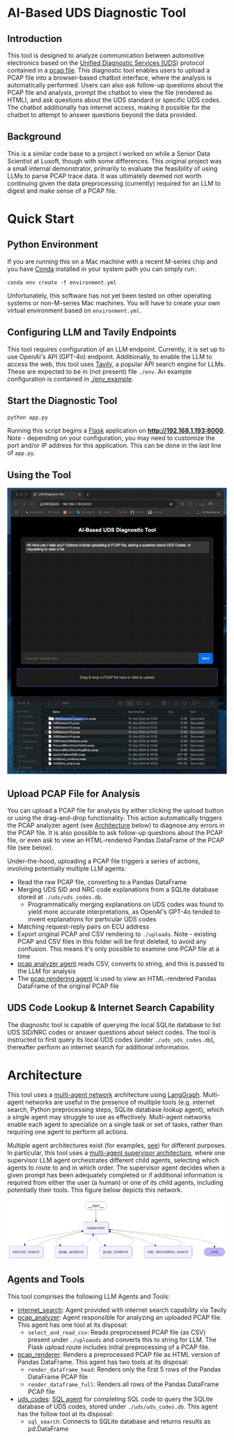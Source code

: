 # AI-Based UDS  Diagnostic Tool

## Introduction
This tool is designed to analyze communication between automotive electronics based on the [Unified Diagnostic Services (UDS)](https://en.wikipedia.org/wiki/Unified_Diagnostic_Services) protocol contained in a [pcap file](https://en.wikipedia.org/wiki/Pcap). This diagnostic tool enables users to upload a PCAP file into a browser-based chatbot interface, where the analysis is automatically performed. Users can also ask follow-up questions about the PCAP file and analysis, prompt the chatbot to view the file (rendered as HTML), and ask questions about the UDS standard or specific UDS codes. The chatbot additionally has internet access, making it possible for the chatbot to attempt to answer questions beyond the data provided.

## Background
This is a similar code base to a project I worked on while a Senior Data Scientist at Luxoft, though with some differences. This original project was a small internal demonstrator, primarily to evaluate the feasibility of using LLMs to parse PCAP trace data. It was ultimately deemed not worth continuing given the data preprocessing (currently) required for an LLM to digest and make sense of a PCAP file.


# Quick Start

## Python Environment
If you are running this on a Mac machine with a recent M-series chip and you have [Conda](https://anaconda.org/anaconda/conda) installed in your system path you can simply run:

```console
conda env create -f environment.yml 
```

Unfortunately, this software has not yet been tested on other operating systems or non-M-series Mac machines. You will have to create your own virtual environment based on `environment.yml`.


## Configuring LLM and Tavily Endpoints
This tool requires configuration of an LLM endpoint. Currently, it is set up to use OpenAI's API (GPT-4o) endpoint. Additionally, to enable the LLM to access the web, this tool uses [Tavily](https://tavily.com/), a popular API search engine for LLMs. These are expected to be in (not present) file `./env`. An example configuration is contained in [./env_example](./env_example).


## Start the Diagnostic Tool

```console
python app.py
```

Running this script begins a [Flask](https://en.wikipedia.org/wiki/Flask_(web_framework)) application on **http://192.168.1.193:8000**. Note - depending on your configuration, you may need to customize the port and/or IP address for this application. This can be done in the last line of `app.py`.

## Using the Tool
![App Demo](assets/demo-video.gif)

## Upload PCAP File for Analysis
You can upload a PCAP file for analysis by either clicking the upload button or using the drag-and-drop functionality. This action automatically triggers the PCAP analyzer agent (see [Architecture](#architecture) below) to diagnose any errors in the PCAP file. It is also possible to ask follow-up questions about the PCAP file, or even ask to view an HTML-rendered Pandas DataFrame of the PCAP file (see below).

Under-the-hood, uploading a PCAP file triggers a series of actions, involving potentially multiple LLM agents:

- Read the raw PCAP file, converting to a Pandas DataFrame
- Merging UDS SID and NRC code explanations from a SQLite database stored at `./uds/uds_codes.db`. 
  - Programmatically merging explanations on UDS codes was found to yield more accurate interpretations, as OpenAI's GPT-4o tended to invent explanations for particular UDS codes
- Matching request-reply pairs on ECU address
- Export original PCAP and CSV rendering to `./uploads`. Note - existing PCAP and CSV files in this folder will be first deleted, to avoid any confusion. This means it's only possible to examine one PCAP file at a time
- [pcap analyzer agent](./agents/pcap_analyzer.py) reads CSV, converts to string, and this is passed to the LLM for analysis
- The [pcap rendering agent](./agents/pcap_renderer.py) is used to view an HTML-rendered Pandas DataFrame of the original PCAP file

## UDS Code Lookup & Internet Search Capability
The diagnostic tool is capable of querying the local SQLite database to list UDS SID/NRC codes or answer questions about select codes. The tool is instructed to first query its local UDS codes (under `./uds_uds_codes.db`), thereafter perform an internet search for additional information.

# Architecture

This tool uses a [multi-agent network](https://langchain-ai.github.io/langgraph/tutorials/multi_agent/multi-agent-collaboration/) architecture using [LangGraph](https://langchain-ai.github.io/langgraph/). Multi-agent networks are useful in the presence of multiple tools (e.g. internet search, Python preprocessing steps, SQLite database lookup agent), which a single agent may struggle to use as effectively. Multi-agent networks enable each agent to specialize on a single task or set of tasks, rather than requiring one agent to perform all actions. 

Multiple agent architectures exist (for examples, [see](https://langchain-ai.github.io/langgraph/tutorials/#chatbots)) for different purposes. In particular, this tool uses a [multi-agent supervisor architecture](https://langchain-ai.github.io/langgraph/tutorials/multi_agent/agent_supervisor/), where one supervisor LLM agent orchestrates different child agents, selecting which agents to route to and in which order. The supervisor agent decides when a given prompt has been adequately completed or if additional information is required from either the user (a human) or one of its child agents, including potentially their tools. This figure below depicts this network.

![network graph](assets/graph.png)

## Agents and Tools
This tool comprises the following LLM Agents and Tools:

- [internet_search](agents/internet_search.py): Agent provided with internet search capability via Tavily
- [pcap_analyzer](agents/pcap_analyzer.py): Agent responsible for analyzing an uploaded PCAP file. This agent has one tool at its disposal: 
  - `select_and_read_csv`: Reads preprocessed PCAP file (as CSV) present under `./uploaods` and converts this to string for LLM. The Flask upload route includes initial preprocessing of a PCAP file.
- [pcap_renderer](agents/pcap_renderer.py): Renders a preprocessed PCAP file as HTML version of Pandas DataFrame. This agent has two tools at its disposal:
  - `render_dataframe_head`: Renders only the first 5 rows of the Pandas DataFrame PCAP file
  - `render_dataframe_full`: Renders all rows of the Pandas DataFrame PCAP file
- [uds_codes](agents/uds_codes.py): [SQL agent](https://langchain-ai.github.io/langgraph/tutorials/sql-agent/) for completing SQL code to query the SQLite database of UDS codes, stored under `./uds/uds_codes.db`. This agent has the follow tool at its disposal:
  - `sql_search`: Connects to SQLite database and returns results as pd.DataFrame